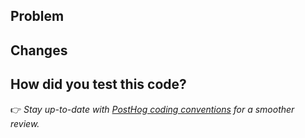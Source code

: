 ## Problem

<!-- Who are we building for, what are their needs, why is this important? -->

<!-- Does this fix an issue? Uncomment the line below with the issue ID to automatically close it when merged -->
<!-- Closes #ISSUE_ID -->

## Changes

<!-- If there are frontend changes, please include screenshots. -->
<!-- If a reference design was involved, include a link to the relevant Figma frame! -->

## How did you test this code?

<!-- Briefly describe the steps you took. -->
<!-- Include automated tests if possible, otherwise describe the manual testing routine. -->

👉 _Stay up-to-date with [PostHog coding conventions](https://posthog.com/docs/contribute/coding-conventions) for a smoother review._
